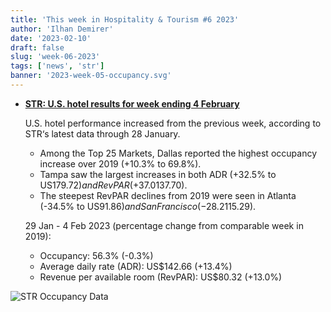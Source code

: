 ```yaml
---
title: 'This week in Hospitality & Tourism #6 2023'
author: 'Ilhan Demirer'
date: '2023-02-10'
draft: false
slug: 'week-06-2023'
tags: ['news', 'str']
banner: '2023-week-05-occupancy.svg'
---
```


- **[STR: U.S. hotel results for week ending 4 February](https://str.com/press-release/us-hotel-results-week-ending-4-february)**

  U.S. hotel performance increased from the previous week, according to STR‘s latest data through 28 January.

  - Among the Top 25 Markets, Dallas reported the highest occupancy increase over 2019 (+10.3% to 69.8%).
  - Tampa saw the largest increases in both ADR (+32.5% to US$179.72) and RevPAR (+37.0% to US$137.70).
  - The steepest RevPAR declines from 2019 were seen in Atlanta (-34.5% to US$91.86) and San Francisco (-28.2% to US$115.29).

  29 Jan - 4 Feb 2023 (percentage change from comparable week in 2019):

  - Occupancy: 56.3% (-0.3%)
  - Average daily rate (ADR): US$142.66 (+13.4%)
  - Revenue per available room (RevPAR): US$80.32 (+13.0%)

![STR Occupancy Data](/images/blogimages/2023-week-05-occupancy.svg)
